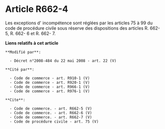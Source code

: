 # Article R662-4

Les exceptions d' incompétence sont réglées par les articles 75 à 99 du code de procédure civile sous réserve des
dispositions des articles R. 662- 5, 
R. 662- 6 et R. 662- 7.

**Liens relatifs à cet article**

	**Modifié par**:

	  - Décret n°2008-484 du 22 mai 2008 - art. 22 (V)

	**Cité par**:

	  - Code de commerce - art. R910-1 (V)
	  - Code de commerce - art. R920-1 (V)
	  - Code de commerce - art. R966-1 (V)
	  - Code de commerce - art. R976-1 (V)

	**Cite**:

	  - Code de commerce. - art. R662-5 (V)
	  - Code de commerce. - art. R662-6 (V)
	  - Code de commerce. - art. R662-7 (V)
	  - Code de procédure civile - art. 75 (V)
